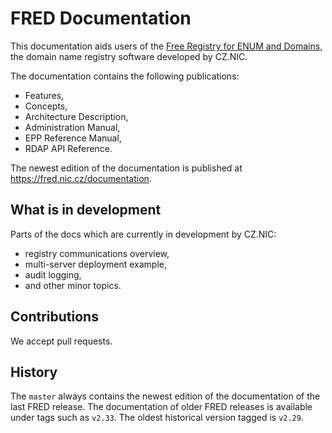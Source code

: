 
# FRED Documentation

This documentation aids users of the [Free Registry for ENUM and
Domains](https://fred.nic.cz), the domain name registry software
developed by CZ.NIC.

The documentation contains the following publications:

* Features,
* Concepts,
* Architecture Description,
* Administration Manual,
* EPP Reference Manual,
* RDAP API Reference.

The newest edition of the documentation is published at https://fred.nic.cz/documentation.

## What is in development

Parts of the docs which are currently in development by CZ.NIC:

* registry communications overview,
* multi-server deployment example,
* audit logging,
* and other minor topics.


## Contributions

We accept pull requests.


## History

The `master` always contains the newest edition of the documentation of the
last FRED release.
The documentation of older FRED releases is available under tags such as `v2.33`.
The oldest historical version tagged is `v2.29`.
